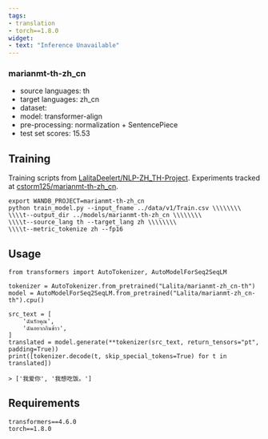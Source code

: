 ```yaml
---
tags:
- translation
- torch==1.8.0
widget:
- text: "Inference Unavailable"
---
```

### marianmt-th-zh_cn
* source languages: th
* target languages: zh_cn
* dataset: 
* model: transformer-align
* pre-processing: normalization + SentencePiece
* test set scores: 15.53

## Training

Training scripts from [LalitaDeelert/NLP-ZH_TH-Project](https://github.com/LalitaDeelert/NLP-ZH_TH-Project). Experiments tracked at [cstorm125/marianmt-th-zh_cn](https://wandb.ai/cstorm125/marianmt-th-zh_cn).

```
export WANDB_PROJECT=marianmt-th-zh_cn
python train_model.py --input_fname ../data/v1/Train.csv \\\\\\\\
\\\\t--output_dir ../models/marianmt-th-zh_cn \\\\\\\\
\\\\t--source_lang th --target_lang zh \\\\\\\\
\\\\t--metric_tokenize zh --fp16
```

## Usage

```
from transformers import AutoTokenizer, AutoModelForSeq2SeqLM
 
tokenizer = AutoTokenizer.from_pretrained("Lalita/marianmt-zh_cn-th")
model = AutoModelForSeq2SeqLM.from_pretrained("Lalita/marianmt-zh_cn-th").cpu()

src_text = [
    'ฉันรักคุณ',
    'ฉันอยากกินข้าว',
]
translated = model.generate(**tokenizer(src_text, return_tensors="pt", padding=True))
print([tokenizer.decode(t, skip_special_tokens=True) for t in translated])

> ['我爱你', '我想吃饭。']
```

## Requirements
```
transformers==4.6.0
torch==1.8.0
```